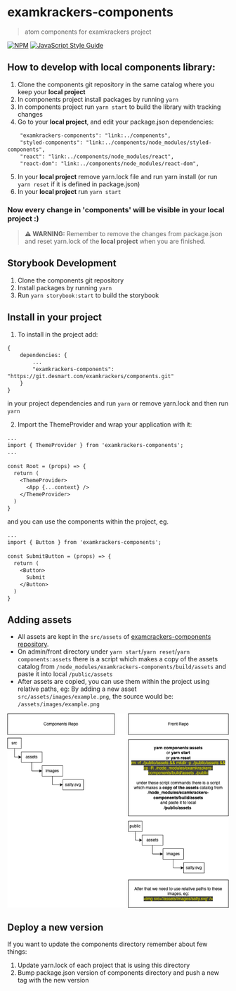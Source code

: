 # examkrackers-components

> atom components for examkrackers project

[![NPM](https://img.shields.io/npm/v/components.svg)](https://www.npmjs.com/package/components) [![JavaScript Style Guide](https://img.shields.io/badge/code_style-standard-brightgreen.svg)](https://standardjs.com)

## How to develop with local components library:

1. Clone the components git repository in the same catalog where you keep your **local project**
2. In components project install packages by running `yarn`
3. In components project run `yarn start` to build the library with tracking changes
4. Go to your **local project**, and edit your package.json dependencies:

```
    "examkrackers-components": "link:../components",
    "styled-components": "link:../components/node_modules/styled-components",
    "react": "link:../components/node_modules/react",
    "react-dom": "link:../components/node_modules/react-dom",
```

5. In your **local project** remove yarn.lock file and run yarn install (or run `yarn reset` if it is defined in package.json)
6. In your **local project** run `yarn start`

### Now every change in 'components' will be visible in your local project :)

> **⚠ WARNING:** Remember to remove the changes from package.json and reset yarn.lock of the **local project** when you are finished.

## Storybook Development

1. Clone the components git repository
2. Install packages by running `yarn`
3. Run `yarn storybook:start` to build the storybook

## Install in your project

1. To install in the project add:

```
{
    dependencies: {
        ...
        "examkrackers-components": "https://git.desmart.com/examkrackers/components.git"
    }
}
```

in your project dependencies and run `yarn` or remove yarn.lock and then run `yarn`

2. Import the ThemeProvider and wrap your application with it:

```
...
import { ThemeProvider } from 'examkrackers-components';
...

const Root = (props) => {
  return (
    <ThemeProvider>
      <App {...context} />
    </ThemeProvider>
  )
}

```

and you can use the components within the project, eg.

```
...
import { Button } from 'examkrackers-components';

const SubmitButton = (props) => {
  return (
    <Button>
      Submit
    </Button>
  )
}

```

## Adding assets

* All assets are kept in the `src/assets` of [examcrackers-components repository](https://git.desmart.com/examkrackers/components).
* On admin/front directory under `yarn start`/`yarn reset`/`yarn components:assets` there is a script which makes a copy of the assets catalog from `/node_modules/examkrackers-components/build/assets` and paste it into local `/public/assets`
* After assets are copied, you can use them within the project using relative paths, eg:
  By adding a new asset `src/assets/images/example.png`, the source would be: `/assets/images/example.png`

![Assets](docs/ek-assets.png)

## Deploy a new version

If you want to update the components directory remember about few things:

1. Update yarn.lock of each project that is using this directory
2. Bump package.json version of components directory and push a new tag with the new version
